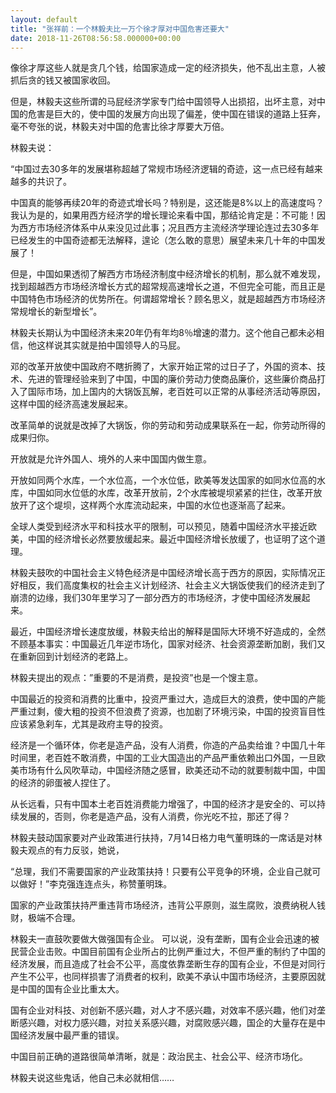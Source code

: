 ```yaml
---
layout: default
title: "张祥前：一个林毅夫比一万个徐才厚对中国危害还要大"
date: 2018-11-26T08:56:58.000000+00:00
---
```


像徐才厚这些人就是贪几个钱，给国家造成一定的经济损失，他不乱出主意，人被抓后贪的钱又被国家收回。

但是，林毅夫这些所谓的马屁经济学家专门给中国领导人出损招，出坏主意，对中国的危害是巨大的，使中国的发展方向出现了偏差，使中国在错误的道路上狂奔，毫不夸张的说，林毅夫对中国的危害比徐才厚要大万倍。

林毅夫说：

“中国过去30多年的发展堪称超越了常规市场经济逻辑的奇迹，这一点已经有越来越多的共识了。

中国真的能够再续20年的奇迹式增长吗？特别是，这还能是8%以上的高速度吗？我认为是的，如果用西方经济学的增长理论来看中国，那结论肯定是：不可能！因为西方市场经济体系中从来没见过此事；况且西方主流经济学理论连过去30多年已经发生的中国奇迹都无法解释，遑论（怎么敢的意思）展望未来几十年的中国发展了！

但是，中国如果透彻了解西方市场经济制度中经济增长的机制，那么就不难发现，找到超越西方市场经济增长方式的超常规高速增长之道，不但完全可能，而且正是中国特色市场经济的优势所在。何谓超常增长？顾名思义，就是超越西方市场经济常规增长的新型增长”。

林毅夫长期认为中国经济未来20年仍有年均8％增速的潜力。这个他自己都未必相信，他这样说其实就是拍中国领导人的马屁。

邓的改革开放使中国政府不瞎折腾了，大家开始正常的过日子了，外国的资本、技术、先进的管理经验来到了中国，中国的廉价劳动力使商品廉价，这些廉价商品打入了国际市场，加上国内的大锅饭瓦解，老百姓可以正常的从事经济活动等原因，这样中国的经济高速发展起来。

改革简单的说就是改掉了大锅饭，你的劳动和劳动成果联系在一起，你劳动所得的成果归你。

开放就是允许外国人、境外的人来中国国内做生意。

开放如同两个水库，一个水位高，一个水位低，欧美等发达国家的如同水位高的水库，中国如同水位低的水库，改革开放前，2个水库被堤坝紧紧的拦住，改革开放放开了这个堤坝，这样两个水库流动起来，中国的水位也逐渐高了起来。

全球人类受到经济水平和科技水平的限制，可以预见，随着中国经济水平接近欧美，中国的经济增长必然要放缓起来。最近中国经济增长放缓了，也证明了这个道理。

林毅夫鼓吹的中国社会主义特色经济是中国经济增长高于西方的原因，实际情况正好相反，我们高度集权的社会主义计划经济、社会主义大锅饭使我们的经济走到了崩溃的边缘，我们30年里学习了一部分西方的市场经济，才使中国经济发展起来。

最近，中国经济增长速度放缓，林毅夫给出的解释是国际大环境不好造成的，全然不顾基本事实：中国最近几年逆市场化，国家对经济、社会资源垄断加剧，我们又在重新回到计划经济的老路上。

林毅夫提出的观点：”重要的不是消费，是投资”也是一个馊主意。

中国最近的投资和消费的比重中，投资严重过大，造成巨大的浪费，使中国的产能严重过剩，傻大粗的投资不但浪费了资源，也加剧了环境污染，中国的投资盲目性应该紧急刹车，尤其是政府主导的投资。

经济是一个循环体，你老是造产品，没有人消费，你造的产品卖给谁？中国几十年时间里，老百姓不敢消费，中国的工业大国造出的产品严重依赖出口外国，一旦欧美市场有什么风吹草动，中国经济随之感冒，欧美还动不动的就要制裁中国，中国的经济的卵蛋被人捏住了。

从长远看，只有中国本土老百姓消费能力增强了，中国的经济才是安全的、可以持续发展的，否则，你老是造产品，没有人消费，你光吃不拉，那还了得？

林毅夫鼓动国家要对产业政策进行扶持，7月14日格力电气董明珠的一席话是对林毅夫观点的有力反驳，她说，

“总理，我们不需要国家的产业政策扶持！只要有公平竞争的环境，企业自己就可以做好！”李克强连连点头，称赞董明珠。

国家的产业政策扶持严重违背市场经济，违背公平原则，滋生腐败，浪费纳税人钱财，极端不合理。

林毅夫一直鼓吹要做大做强国有企业。 可以说，没有垄断，国有企业会迅速的被民营企业击败。中国目前国有企业所占的比例严重过大，不但严重的制约了中国的经济发展，而且造成了社会不公平，高度依靠垄断生存的国有企业，不但是对同行产生不公平，也同样损害了消费者的权利，欧美不承认中国市场经济，主要原因就是中国的国有企业比重太大。

国有企业对科技、对创新不感兴趣，对人才不感兴趣，对效率不感兴趣，他们对垄断感兴趣，对权力感兴趣，对拉关系感兴趣，对腐败感兴趣，国企的大量存在是中国经济发展中最严重的错误。

中国目前正确的道路很简单清晰，就是：政治民主、社会公平、经济市场化。

林毅夫说这些鬼话，他自己未必就相信……

